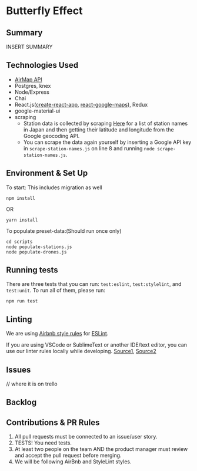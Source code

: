 # Butterfly Effect

## Summary

INSERT SUMMARY

## Technologies Used
- [AirMap API](https://developers.airmap.com/)
- Postgres, knex
- Node/Express
- Chai
- React.js([create-react-app](https://github.com/facebookincubator/create-react-app), [react-google-maps](https://github.com/tomchentw/react-google-maps)), Redux
- google-material-ui
- scraping
  - Station data is collected by scraping [Here](https://en.wikipedia.org/wiki/List_of_railway_stations_in_Japan:_A) for a list of station names in Japan and then getting their latitude and longitude from the Google geocoding API.
  - You can scrape the data again yourself by inserting a Google API key in `scrape-station-names.js` on line 8 and running `node scrape-station-names.js`.

## Environment & Set Up
To start:
This includes migration as well 
```
npm install
```
OR
```
yarn install
```
To populate preset-data:(Should run once only)
```
cd scripts
node populate-stations.js
node populate-drones.js
```

## Running tests
There are three tests that you can run: `test:eslint`, `test:stylelint`, and `test:unit`.
To run all of them, please run:
```
npm run test
```

## Linting
We are using [Airbnb style rules](http://airbnb.io/javascript/) for [ESLint](https://eslint.org/).

If you are using VSCode or SublimeText or another IDE/text editor, you can use our linter rules locally while developing. [Source1](https://github.com/Microsoft/vscode-eslint), [Source2](https://hackernoon.com/configure-eslint-prettier-and-flow-in-vs-code-for-react-development-c9d95db07213)


## Issues

// where it is on trello

## Backlog

## Contributions & PR Rules
1. All pull requests must be connected to an issue/user story.
1. TESTS! You need tests.
1. At least two people on the team AND the product manager must review and accept the pull request before merging.
1. We will be following AirBnb and StyleLint styles.


